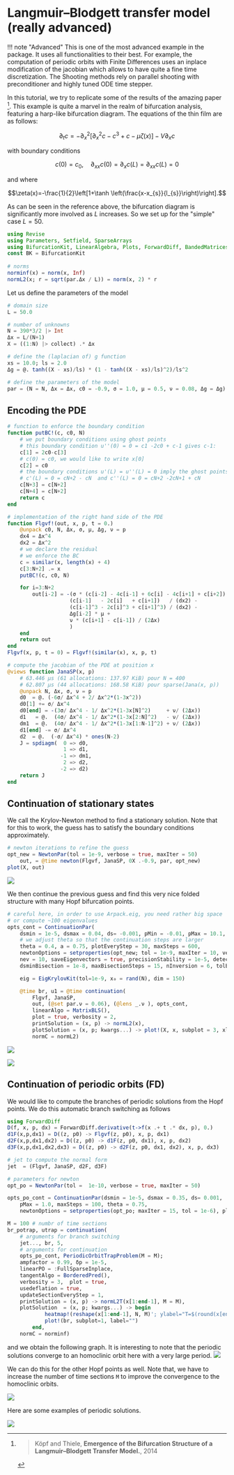 # Langmuir–Blodgett transfer model (really advanced)

!!! note "Advanced"
    This is one of the most advanced example in the package. It uses all functionalities to their best. For example, the computation of periodic orbits with Finite Differences uses an inplace modification of the jacobian which allows to have quite a fine time discretization. The Shooting methods rely on parallel shooting with preconditioner and highly tuned ODE time stepper.
      
    
In this tutorial, we try to replicate some of the results of the amazing paper [^Köpf]. This example is quite a marvel in the realm of bifurcation analysis, featuring a harp-like bifurcation diagram. The equations of the thin film are as follows:

$$\partial_{t} c=-\partial_{x}^{2}\left[\partial_{x}^{2} c-c^{3}+c-\mu \zeta(x)\right]-V \partial_{x} c$$

with boundary conditions

$$c(0)=c_{0}, \quad \partial_{x x} c(0)=\partial_{x} c(L)=\partial_{x x} c(L)=0$$

and where

$$\zeta(x)=-\frac{1}{2}\left[1+\tanh \left(\frac{x-x_{s}}{l_{s}}\right)\right].$$

As can be seen in the reference above, the bifurcation diagram is significantly more involved as $L$ increases. So we set up for the "simple" case $L=50$.

```julia
using Revise
using Parameters, Setfield, SparseArrays
using BifurcationKit, LinearAlgebra, Plots, ForwardDiff, BandedMatrices
const BK = BifurcationKit
	
# norms
norminf(x) = norm(x, Inf)
normL2(x; r = sqrt(par.Δx / L)) = norm(x, 2) * r
```

Let us define the parameters of the model

```julia
# domain size
L = 50.0

# number of unknowns
N = 390*3/2 |> Int
Δx = L/(N+1)
X = ((1:N) |> collect) .* Δx

# define the (laplacian of) g function
xs = 10.0; ls = 2.0
Δg = @. tanh((X - xs)/ls) * (1 - tanh((X - xs)/ls)^2)/ls^2

# define the parameters of the model
par = (N = N, Δx = Δx, c0 = -0.9, σ = 1.0, μ = 0.5, ν = 0.08, Δg = Δg)
```

## Encoding the PDE

```julia
# function to enforce the boundary condition
function putBC!(c, c0, N)
	# we put boundary conditions using ghost points
	# this boundary condition u''(0) = 0 = c1 -2c0 + c-1 gives c-1:
	c[1] = 2c0-c[3]
	# c(0) = c0, we would like to write x[0]
	c[2] = c0
	# the boundary conditions u'(L) = u''(L) = 0 imply the ghost points values.
	# c'(L) = 0 = cN+2 - cN  and c''(L) = 0 = cN+2 -2cN+1 + cN
	c[N+3] = c[N+2]
	c[N+4] = c[N+2]
	return c
end

# implementation of the right hand side of the PDE
function Flgvf!(out, x, p, t = 0.)
	@unpack c0, N, Δx, σ, μ, Δg, ν = p
	dx4 = Δx^4
	dx2 = Δx^2
	# we declare the residual
	# we enforce the BC
	c = similar(x, length(x) + 4)
	c[3:N+2] .= x
	putBC!(c, c0, N)

	for i=3:N+2
		out[i-2] = -(σ * (c[i-2] - 4c[i-1] + 6c[i] - 4c[i+1] + c[i+2]) / dx4 +
					(c[i-1]   - 2c[i]   + c[i+1])   / (dx2) -
					(c[i-1]^3 - 2c[i]^3 + c[i+1]^3) / (dx2) -
					Δg[i-2] * μ +
					ν * (c[i+1] - c[i-1]) / (2Δx)
					)
	end
	return out
end
Flgvf(x, p, t = 0) = Flgvf!(similar(x), x, p, t)

# compute the jacobian of the PDE at position x
@views function JanaSP(x, p)
	# 63.446 μs (61 allocations: 137.97 KiB) pour N = 400
	# 62.807 μs (44 allocations: 168.58 KiB) pour sparse(Jana(x, p))
	@unpack N, Δx, σ, ν = p
	d0  = @. (-6σ/ Δx^4 + 2/ Δx^2*(1-3x^2))
	d0[1] += σ/ Δx^4
	d0[end] = -(3σ/ Δx^4 - 1/ Δx^2*(1-3x[N]^2)     + ν/ (2Δx))
	d1   = @.  (4σ/ Δx^4 - 1/ Δx^2*(1-3x[2:N]^2)   - ν/ (2Δx))
	dm1  = @.  (4σ/ Δx^4 - 1/ Δx^2*(1-3x[1:N-1]^2) + ν/ (2Δx))
	d1[end] -= σ/ Δx^4
	d2  = @.  (-σ/ Δx^4) * ones(N-2)
	J = spdiagm(  0 => d0,
				  1 => d1,
				 -1 => dm1,
				  2 => d2,
				 -2 => d2)
	return J
end
```
 

## Continuation of stationary states

We call the Krylov-Newton method to find a stationary solution. Note that for this to work, the guess has to satisfy the boundary conditions approximately.

```julia
# newton iterations to refine the guess
opt_new = NewtonPar(tol = 1e-9, verbose = true, maxIter = 50)
	out, = @time newton(Flgvf, JanaSP, 0X .-0.9, par, opt_new)
plot(X, out)
```

![](langmuir1.png)

We then continue the previous guess and find this very nice folded structure with many Hopf bifurcation points.

```julia
# careful here, in order to use Arpack.eig, you need rather big space 
# or compute ~100 eigenvalues
opts_cont = ContinuationPar(
	dsmin = 1e-5, dsmax = 0.04, ds= -0.001, pMin = -0.01, pMax = 10.1,
	# we adjust theta so that the continuation steps are larger
	theta = 0.4, a = 0.75, plotEveryStep = 30, maxSteps = 600,
	newtonOptions = setproperties(opt_new; tol = 1e-9, maxIter = 10, verbose = false),
	nev = 10, saveEigenvectors = true, precisionStability = 1e-5, detectBifurcation = 3, 
	dsminBisection = 1e-8, maxBisectionSteps = 15, nInversion = 6, tolBisectionEigenvalue = 1e-9, saveSolEveryStep = 50)

	eig = EigKrylovKit(tol=1e-9, x₀ = rand(N), dim = 150)

	@time br, u1 = @time continuation(
		Flgvf, JanaSP,
		out, (@set par.ν = 0.06), (@lens _.ν ), opts_cont,
		linearAlgo = MatrixBLS(),
		plot = true, verbosity = 2,
		printSolution = (x, p) -> normL2(x),
		plotSolution = (x, p; kwargs...) -> plot!(X, x, subplot = 3, xlabel = "Nx = $(length(x))", label = ""),
		normC = normL2)
```

![](langmuir2.png)

![](langmuir3.png)

## Continuation of periodic orbits (FD)

We would like to compute the branches of periodic solutions from the Hopf points. We do this automatic branch switching as follows

```julia
using ForwardDiff
D(f, x, p, dx) = ForwardDiff.derivative(t->f(x .+ t .* dx, p), 0.)
d1F(x,p,dx1) = D((z, p0) -> Flgvf(z, p0), x, p, dx1)
d2F(x,p,dx1,dx2) = D((z, p0) -> d1F(z, p0, dx1), x, p, dx2)
d3F(x,p,dx1,dx2,dx3) = D((z, p0) -> d2F(z, p0, dx1, dx2), x, p, dx3)

# jet to compute the normal form
jet  = (Flgvf, JanaSP, d2F, d3F)

# parameters for newton
opt_po = NewtonPar(tol =  1e-10, verbose = true, maxIter = 50)

opts_po_cont = ContinuationPar(dsmin = 1e-5, dsmax = 0.35, ds= 0.001,
	pMax = 1.0, maxSteps = 100, theta = 0.75,
	newtonOptions = setproperties(opt_po; maxIter = 15, tol = 1e-6), plotEveryStep = 1)

M = 100 # numbr of time sections
br_potrap, utrap = continuation(
	# arguments for branch switching
	jet..., br, 5,
	# arguments for continuation
	opts_po_cont, PeriodicOrbitTrapProblem(M = M);
	ampfactor = 0.99, δp = 1e-5,
	linearPO = :FullSparseInplace,
	tangentAlgo = BorderedPred(),
	verbosity = 3,	plot = true,
	usedeflation = true,
	updateSectionEveryStep = 1,
	printSolution = (x, p) -> normL2T(x[1:end-1], M = M),
	plotSolution  = (x, p; kwargs...) -> begin
			heatmap!(reshape(x[1:end-1], N, M)'; ylabel="T=$(round(x[end]))", color=:viridis, kwargs...)
			plot!(br, subplot=1, label="")
		end,
	normC = norminf)
```
 and we obtain the following graph. It is interesting to note that the periodic solutions converge to an homoclinic orbit here with a very large period.
![](langmuir4.png)

We can do this for the other Hopf points as well. Note that, we have to increase the number of time sections `M` to improve the convergence to the homoclinic orbits.

![](langmuir5.png)

Here are some examples of periodic solutions.

![](langmuir6.png)

[^Köpf]:> Köpf and Thiele, **Emergence of the Bifurcation Structure of a Langmuir–Blodgett Transfer Model.**, 2014